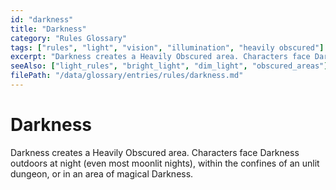 ```yaml
---
id: "darkness"
title: "Darkness"
category: "Rules Glossary"
tags: ["rules", "light", "vision", "illumination", "heavily obscured"]
excerpt: "Darkness creates a Heavily Obscured area. Characters face Darkness outdoors at night, within unlit dungeons, or in areas of magical Darkness."
seeAlso: ["light_rules", "bright_light", "dim_light", "obscured_areas"]
filePath: "/data/glossary/entries/rules/darkness.md"
---
```

# Darkness

Darkness creates a <span data-term-id="obscured_areas" class="glossary-term-link-from-markdown">Heavily Obscured area</span>. Characters face Darkness outdoors at night (even most moonlit nights), within the confines of an unlit dungeon, or in an area of magical <span data-term-id="darkness_spell" class="glossary-term-link-from-markdown">Darkness</span>.